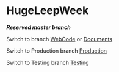 # HugeLeepWeek

***Reserved master branch***

Switch to branch [WebCode](https://github.com/MIT120/HugeLeepWeek/tree/Documents) or [Documents](https://github.com/MIT120/HugeLeepWeek/tree/Web_Code)

Switch to Production branch [Production](#)

Switch to Testing branch [Testing](#)
